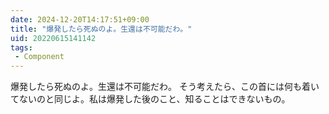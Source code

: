```yaml
---
date: 2024-12-20T14:17:51+09:00
title: "爆発したら死ぬのよ。生還は不可能だわ。"
uid: 20220615141142
tags:
 - Component
---
```


爆発したら死ぬのよ。生還は不可能だわ。
そう考えたら、この首には何も着いてないのと同じよ。私は爆発した後のこと、知ることはできないもの。